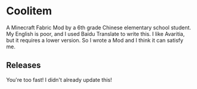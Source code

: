 # Coolitem

A Minecraft Fabric Mod by a 6th grade Chinese elementary school student.
My English is poor, and I used Baidu Translate to write this.
I like Avaritia, but it requires a lower version. So I wrote a Mod and I think it can satisfy me.

## Releases

You're too fast! I didn't already update this!

<!-- markdownlint-disable-file required-headings -->
